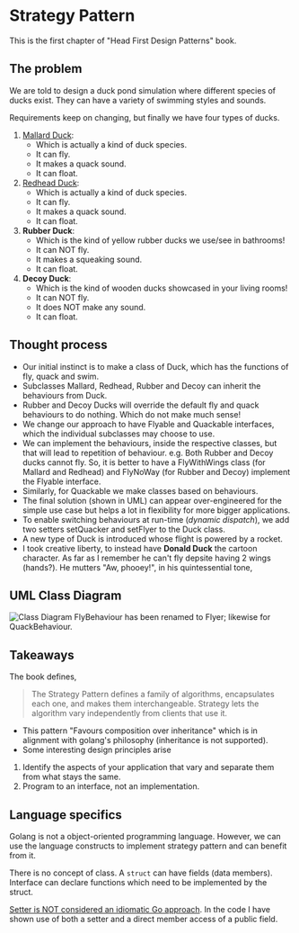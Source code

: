 # Strategy Pattern

This is the first chapter of "Head First Design Patterns" book.

## The problem

We are told to design a duck pond simulation where different species of ducks exist. They can have a variety of swimming styles and sounds.

Requirements keep on changing, but finally we have four types of ducks.

1. [Mallard Duck](https://en.wikipedia.org/wiki/Mallard): 
   - Which is actually a kind of duck species.
   - It can fly.
   - It makes a quack sound.
   - It can float.
2. [Redhead Duck](https://en.wikipedia.org/wiki/Redhead_(bird)): 
   - Which is actually a kind of duck species.
   - It can fly.
   - It makes a quack sound.
   - It can float.
3. **Rubber Duck**: 
   - Which is the kind of yellow rubber ducks we use/see in bathrooms!
   - It can NOT fly.
   - It makes a squeaking sound.
   - It can float.
4. **Decoy Duck**: 
   - Which is the kind of wooden ducks showcased in your living rooms!
   - It can NOT fly.
   - It does NOT make any sound.
   - It can float.

## Thought process

- Our initial instinct is to make a class of Duck, which has the functions of fly, quack and swim.
- Subclasses Mallard, Redhead, Rubber and Decoy can inherit the behaviours from Duck.
- Rubber and Decoy Ducks will override the default fly and quack behaviours to do nothing. Which do not make much sense!
- We change our approach to have Flyable and Quackable interfaces, which the individual subclasses may choose to use.
- We can implement the behaviours, inside the respective classes, but that will lead to repetition of behaviour. e.g. Both Rubber and Decoy ducks cannot fly. So, it is better to have a FlyWithWings class (for Mallard and Redhead) and FlyNoWay (for Rubber and Decoy) implement the Flyable interface.
- Similarly, for Quackable we make classes based on behaviours.
- The final solution (shown in UML) can appear over-engineered for the simple use case but helps a lot in flexibility for more bigger applications.
- To enable switching behaviours at run-time (*dynamic dispatch*), we add two setters setQuacker and setFlyer to the Duck class. 
- A new type of Duck is introduced whose flight is powered by a rocket.
- I took creative liberty, to instead have **Donald Duck** the cartoon character. As far as I remember he can't fly depsite having 2 wings (hands?). He mutters "Aw, phooey!", in his quintessential tone,

## UML Class Diagram

![Class Diagram](https://i.stack.imgur.com/fPXch.png)
FlyBehaviour has been renamed to Flyer; likewise for QuackBehaviour.

## Takeaways

The book defines, 

> The Strategy Pattern defines a family of algorithms, encapsulates each one, and makes them interchangeable. Strategy lets the algorithm vary independently from clients that use it.

- This pattern "Favours composition over inheritance" which is in alignment with golang's philosophy (inheritance is not supported).
- Some interesting design principles arise
 1. Identify the aspects of your application that vary and separate them from what stays the same.
 2. Program to an interface, not an implementation.


## Language specifics

Golang is not a object-oriented programming language. However, we can use the language constructs to implement strategy pattern and can benefit from it.

There is no concept of class. A `struct` can have fields (data members). Interface can declare functions which need to be implemented by the struct.

[Setter is NOT considered an idiomatic Go approach](https://softwareengineering.stackexchange.com/a/278830).
In the code I have shown use of both a setter and a direct member access of a public field.





